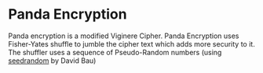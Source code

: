 # Panda Encryption
Panda encryption is a modified Viginere Cipher. Panda Encryption uses Fisher-Yates shuffle to jumble the cipher text which adds more security to it. 
The shuffler uses a sequence of Pseudo-Random numbers (using [seedrandom](https://github.com/davidbau/seedrandom/blob/released/seedrandom.js) by David Bau)
